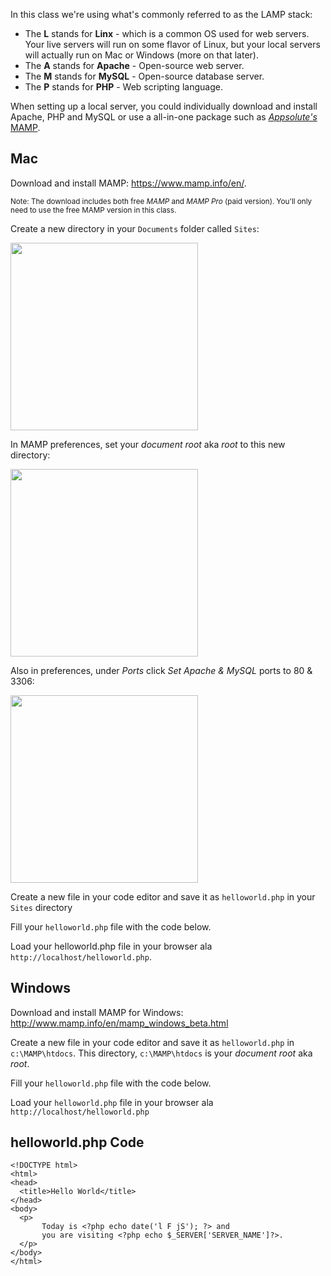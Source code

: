 In this class we're using what's commonly referred to as the LAMP stack:

+ The __L__ stands for __Linx__ - which is a common OS used for web servers. Your live servers will run on some flavor of Linux, but your local servers will actually run on Mac or Windows (more on that later).
+ The __A__ stands for __Apache__ - Open-source web server.
+ The __M__ stands for __MySQL__ - Open-source database server.
+ The __P__ stands for __PHP__ - Web scripting language.

When setting up a local server, you could individually download and install Apache, PHP and MySQL or use a all-in-one package such as [*Appsolute's* MAMP](http://www.mamp.info/en/).




## Mac

Download and install MAMP: <https://www.mamp.info/en/>.

<small>Note: The download includes both free *MAMP* and *MAMP Pro* (paid version). You'll only need to use the free MAMP version in this class.</small>

Create a new directory in your `Documents` folder called `Sites`:

<img src='http://note.io/1ie3glN' style='width:300px'>

In MAMP preferences, set your *document root* aka *root* to this new directory:

<img src='http://note.io/1ie3vwY' style='width:300px'>

Also in preferences, under *Ports* click *Set Apache & MySQL* ports to 80 & 3306:

<img src='http://note.io/1ie2pBF' style='width:300px'>

Create a new file in your code editor and save it as `helloworld.php` in your `Sites` directory

Fill your `helloworld.php` file with the code below.

Load your helloworld.php file in your browser ala `http://localhost/helloworld.php`.




## Windows

Download and install MAMP for Windows: <http://www.mamp.info/en/mamp_windows_beta.html>

Create a new file in your code editor and save it as `helloworld.php` in `c:\MAMP\htdocs`. This directory, `c:\MAMP\htdocs` is your *document root* aka *root*.

Fill your `helloworld.php` file with the code below.

Load your `helloworld.php` file in your browser ala `http://localhost/helloworld.php`




## helloworld.php Code

	<!DOCTYPE html>
	<html>
	<head>
	  <title>Hello World</title>
	</head>
	<body>
	  <p>
		   Today is <?php echo date('l F jS'); ?> and 
		   you are visiting <?php echo $_SERVER['SERVER_NAME']?>.
	  </p>
	</body>
	</html>





